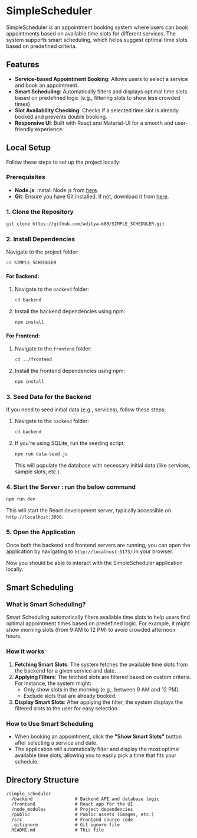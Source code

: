 
# SimpleScheduler

SimpleScheduler is an appointment booking system where users can book appointments based on available time slots for different services. The system supports smart scheduling, which helps suggest optimal time slots based on predefined criteria.

## Features

- **Service-based Appointment Booking**: Allows users to select a service and book an appointment.
- **Smart Scheduling**: Automatically filters and displays optimal time slots based on predefined logic (e.g., filtering slots to show less crowded times).
- **Slot Availability Checking**: Checks if a selected time slot is already booked and prevents double booking.
- **Responsive UI**: Built with React and Material-UI for a smooth and user-friendly experience.

## Local Setup

Follow these steps to set up the project locally:

### Prerequisites

- **Node.js**: Install Node.js from [here](https://nodejs.org/).
- **Git**: Ensure you have Git installed. If not, download it from [here](https://git-scm.com/).

### 1. Clone the Repository

```bash
git clone https://github.com/aditya-k88/SIMPLE_SCHEDULER.git
```

### 2. Install Dependencies

Navigate to the project folder:

```bash
cd SIMPLE_SCHEDULER
```

#### For Backend:

1. Navigate to the `backend` folder:

   ```bash
   cd backend
   ```

2. Install the backend dependencies using npm:

   ```bash
   npm install
   ```

#### For Frontend:

1. Navigate to the `frontend` folder:

   ```bash
   cd ../frontend
   ```

2. Install the frontend dependencies using npm:

   ```bash
   npm install
   ```

### 3. Seed Data for the Backend

If you need to seed initial data (e.g., services), follow these steps:

1. Navigate to the `backend` folder:

   ```bash
   cd backend
   ```

2. If you're using SQLite, run the seeding script:

   ```bash
   npm run data-seed.js
   ```

   This will populate the database with necessary initial data (like services, sample slots, etc.).

### 4. Start the Server : run the below command
   ```bash
   npm run dev
   ```

   This will start the React development server, typically accessible on `http://localhost:3000`.

### 5. Open the Application

Once both the backend and frontend servers are running, you can open the application by navigating to `http://localhost:5173/` in your browser.

Now you should be able to interact with the SimpleScheduler application locally.

## Smart Scheduling

### What is Smart Scheduling?

Smart Scheduling automatically filters available time slots to help users find optimal appointment times based on predefined logic. For example, it might show morning slots (from 9 AM to 12 PM) to avoid crowded afternoon hours.

### How it works

1. **Fetching Smart Slots**: The system fetches the available time slots from the backend for a given service and date.
2. **Applying Filters**: The fetched slots are filtered based on custom criteria. For instance, the system might:
   - Only show slots in the morning (e.g., between 9 AM and 12 PM).
   - Exclude slots that are already booked.
3. **Display Smart Slots**: After applying the filter, the system displays the filtered slots to the user for easy selection.

### How to Use Smart Scheduling

- When booking an appointment, click the **"Show Smart Slots"** button after selecting a service and date.
- The application will automatically filter and display the most optimal available time slots, allowing you to easily pick a time that fits your schedule.

## Directory Structure

```
/simple_scheduler
  /backend                # Backend API and database logic
  /frontend               # React app for the UI
  /node_modules           # Project dependencies
  /public                 # Public assets (images, etc.)
  /src                    # Frontend source code
  .gitignore              # Git ignore file
  README.md               # This file
```

